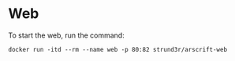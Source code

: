 # Web

To start the web, run the command:
```
docker run -itd --rm --name web -p 80:82 strund3r/arscrift-web
```
